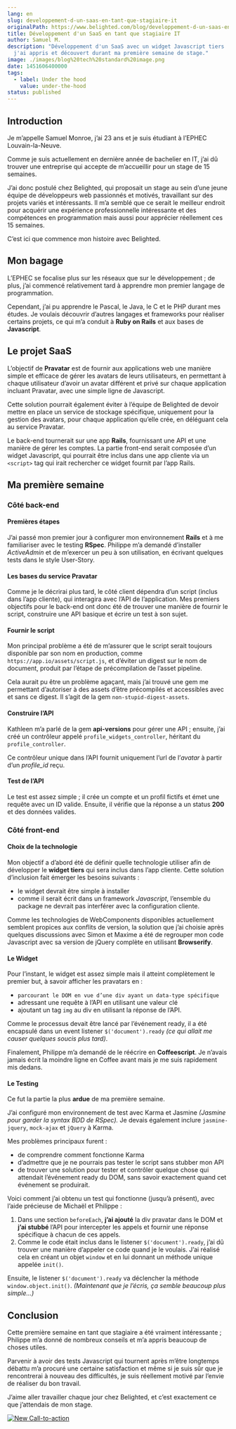 ```yaml
---
lang: en
slug: developpement-d-un-saas-en-tant-que-stagiaire-it
originalPath: https://www.belighted.com/blog/developpement-d-un-saas-en-tant-que-stagiaire-it
title: Développement d'un SaaS en tant que stagiaire IT
author: Samuel M.
description: "Développement d'un SaaS avec un widget Javascript tiers : ce que
  j'ai appris et découvert durant ma première semaine de stage."
image: ./images/blog%20tech%20standard%20image.png
date: 1451606400000
tags:
  - label: Under the hood
    value: under-the-hood
status: published
---
```

Introduction
------------

Je m’appelle Samuel Monroe, j’ai 23 ans et je suis étudiant à l’EPHEC Louvain-la-Neuve.

Comme je suis actuellement en dernière année de bachelier en IT, j’ai dû trouver une entreprise qui accepte de m’accueillir pour un stage de 15 semaines.

J’ai donc postulé chez Belighted, qui proposait un stage au sein d’une jeune équipe de développeurs web passionnés et motivés, travaillant sur des projets variés et intéressants. Il m’a semblé que ce serait le meilleur endroit pour acquérir une expérience professionnelle intéressante et des compétences en programmation mais aussi pour apprécier réellement ces 15 semaines.

C’est ici que commence mon histoire avec Belighted.

Mon bagage
----------

L’EPHEC se focalise plus sur les réseaux que sur le développement ; de plus, j’ai commencé relativement tard à apprendre mon premier langage de programmation.

Cependant, j’ai pu apprendre le Pascal, le Java, le C et le PHP durant mes études. Je voulais découvrir d’autres langages et frameworks pour réaliser certains projets, ce qui m’a conduit à **Ruby on Rails** et aux bases de **Javascript**.

Le projet SaaS
--------------

L’objectif de **Pravatar** est de fournir aux applications web une manière simple et efficace de gérer les avatars de leurs utilisateurs, en permettant à chaque utilisateur d’avoir un avatar différent et privé sur chaque application incluant Pravatar, avec une simple ligne de Javascript.

Cette solution pourrait également éviter à l’équipe de Belighted de devoir mettre en place un service de stockage spécifique, uniquement pour la gestion des avatars, pour chaque application qu’elle crée, en déléguant cela au service Pravatar.

Le back-end tournerait sur une app **Rails**, fournissant une API et une manière de gérer les comptes. La partie front-end serait composée d’un widget Javascript, qui pourrait être inclus dans une app cliente via un `<script>` tag qui irait rechercher ce widget fournit par l’app Rails.

Ma première semaine
-------------------

### Côté back-end

#### Premières étapes

J’ai passé mon premier jour à configurer mon environnement **Rails** et à me familiariser avec Ie testing **RSpec**. Philippe m’a demandé d’installer _ActiveAdmin_ et de m’exercer un peu à son utilisation, en écrivant quelques tests dans le style User-Story.

#### Les bases du service Pravatar

Comme je le décrirai plus tard, le côté client dépendra d’un script (inclus dans l’app cliente), qui interagira avec l’API de l’application. Mes premiers objectifs pour le back-end ont donc été de trouver une manière de fournir le script, construire une API basique et écrire un test à son sujet.

#### Fournir le script

Mon principal problème a été de m’assurer que le script serait toujours disponible par son nom en production, comme `https://app.io/assets/script.js`, et d’éviter un digest sur le nom de document, produit par l’étape de précompilation de l’asset pipeline.

Cela aurait pu être un problème agaçant, mais j’ai trouvé une gem me permettant d’autoriser à des assets d’être précompilés et accessibles avec et sans ce digest. Il s’agit de la gem `non-stupid-digest-assets`.

#### Construire l’API

Kathleen m’a parlé de la gem **api-versions** pour gérer une API ; ensuite, j’ai créé un contrôleur appelé `profile_widgets_controller`, héritant du `profile_controller`.

Ce contrôleur unique dans l’API fournit uniquement l’url de l’_avatar_ à partir d’un _profile\_id_ reçu.

#### Test de l’API

Le test est assez simple ; il crée un compte et un profil fictifs et émet une requête avec un ID valide. Ensuite, il vérifie que la réponse a un status **200** et des données valides.

### Côté front-end

#### Choix de la technologie

Mon objectif a d’abord été de définir quelle technologie utiliser afin de développer le **widget tiers** qui sera inclus dans l’app cliente. Cette solution d’inclusion fait émerger les besoins suivants :

*   le widget devrait être simple à installer
*   comme il serait écrit dans un framework _Javascript_, l’ensemble du package ne devrait pas interférer avec la configuration cliente.

Comme les technologies de WebComponents disponibles actuellement semblent propices aux conflits de version, la solution que j’ai choisie après quelques discussions avec Simon et Maxime a été de regrouper mon code Javascript avec sa version de jQuery complète en utilisant **Browserify**.

#### Le Widget

Pour l’instant, le widget est assez simple mais il atteint complètement le premier but, à savoir afficher les pravatars en :

*   `parcourant le DOM en vue d’une div ayant un data-type spécifique`
*   adressant une requête à l’API en utilisant une valeur clé
*   ajoutant un tag `img` au div en utilisant la réponse de l’API.

Comme le processus devait être lancé par l’événement ready, il a été encapsulé dans un event listener `$('document').ready` _(ce qui allait me causer quelques soucis plus tard)_.

Finalement, Philippe m’a demandé de le réécrire en **Coffeescript**. Je n’avais jamais écrit la moindre ligne en Coffee avant mais je me suis rapidement mis dedans.

#### Le Testing

Ce fut la partie la plus **ardue** de ma première semaine.

J’ai configuré mon environnement de test avec Karma et Jasmine _(Jasmine pour garder la syntax BDD de RSpec)._ Je devais également inclure `jasmine-jquery`, `mock-ajax` et `jQuery` à Karma.

Mes problèmes principaux furent :

*   de comprendre comment fonctionne Karma
*   d’admettre que je ne pourrais pas tester le script sans stubber mon API
*   de trouver une solution pour tester et contrôler quelque chose qui attendait l’événement ready du DOM, sans savoir exactement quand cet événement se produirait.

Voici comment j’ai obtenu un test qui fonctionne (jusqu’à présent), avec l’aide précieuse de Michaël et Philippe :

1.  Dans une section `beforeEach`, **j’ai ajouté** la div pravatar dans le DOM et **j’ai stubbé** l’API pour intercepter les appels et fournir une réponse spécifique à chacun de ces appels.
2.  Comme le code était inclus dans le listener `$('document').ready`, j’ai dû trouver une manière d’appeler ce code quand je le voulais. J’ai réalisé cela en créant un objet `window` et en lui donnant un méthode unique appelée `init()`.

Ensuite, le listener `$('document').ready` va déclencher la méthode `window.object.init()`. _(Maintenant que je l’écris, ça semble beaucoup plus simple…)_

Conclusion
----------

Cette première semaine en tant que stagiaire a été vraiment intéressante ; Philippe m’a donné de nombreux conseils et m’a appris beaucoup de choses utiles.

Parvenir à avoir des tests Javascript qui tournent après m’être longtemps débattu m’a procuré une certaine satisfaction et même si je suis sûr que je rencontrerai à nouveau des difficultés, je suis réellement motivé par l’envie de réaliser du bon travail.

J’aime aller travailler chaque jour chez Belighted, et c’est exactement ce que j’attendais de mon stage.  
  
[![New Call-to-action](/images/legacy-cta/UPTtKvQU_5rjKfQJ1Qjwk.png)](https://cta-redirect.hubspot.com/cta/redirect/1684659/fb3606cc-cc1b-47d0-ae85-2c9f69837fe2)